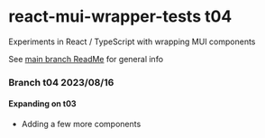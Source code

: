 # react-mui-wrapper-tests t04
Experiments in React / TypeScript with wrapping MUI components

See [main branch ReadMe](https://github.com/TonyGravagno/react-mui-wrapper-tests/tree/main) for general info

### Branch t04 2023/08/16

#### Expanding on t03

- Adding a few more components